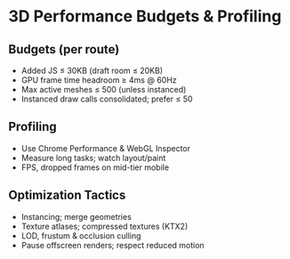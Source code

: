 # 3D Performance Budgets & Profiling

## Budgets (per route)
- Added JS ≤ 30KB (draft room ≤ 20KB)
- GPU frame time headroom ≥ 4ms @ 60Hz
- Max active meshes ≤ 500 (unless instanced)
- Instanced draw calls consolidated; prefer ≤ 50

## Profiling
- Use Chrome Performance & WebGL Inspector
- Measure long tasks; watch layout/paint
- FPS, dropped frames on mid-tier mobile

## Optimization Tactics
- Instancing; merge geometries
- Texture atlases; compressed textures (KTX2)
- LOD, frustum & occlusion culling
- Pause offscreen renders; respect reduced motion
